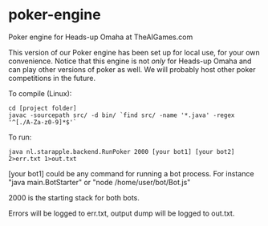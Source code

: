 poker-engine
============

Poker engine for Heads-up Omaha at TheAIGames.com

This version of our Poker engine has been set up for local use, for your own convenience. Notice that this engine is not *only* for Heads-up Omaha and can play other versions of poker as well. We will probably host other poker competitions in the future.

To compile (Linux):

    cd [project folder]
    javac -sourcepath src/ -d bin/ `find src/ -name '*.java' -regex '^[./A-Za-z0-9]*$'`
    
To run:

    java nl.starapple.backend.RunPoker 2000 [your bot1] [your bot2] 2>err.txt 1>out.txt
    
[your bot1] could be any command for running a bot process. For instance "java main.BotStarter" or "node /home/user/bot/Bot.js"

2000 is the starting stack for both bots.

Errors will be logged to err.txt, output dump will be logged to out.txt.
